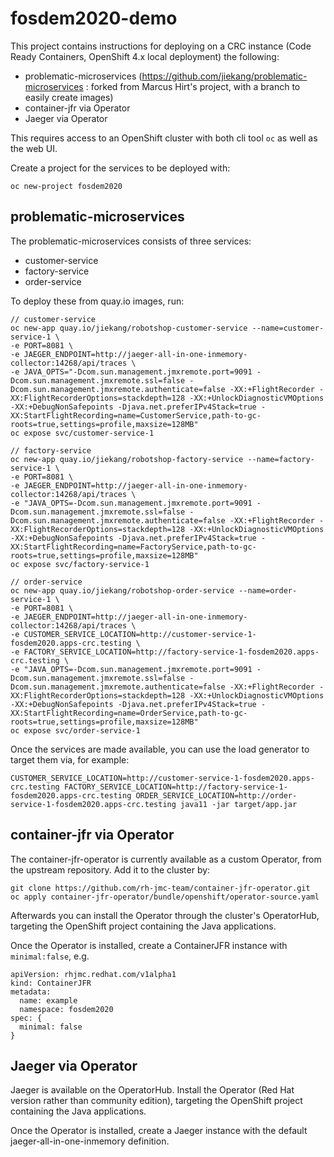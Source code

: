 # fosdem2020-demo

This project contains instructions for deploying on a CRC instance (Code Ready Containers, OpenShift 4.x local deployment) the following:
* problematic-microservices (https://github.com/jiekang/problematic-microservices : forked from Marcus Hirt's project, with a branch to easily create images)
* container-jfr via Operator
* Jaeger via Operator

This requires access to an OpenShift cluster with both cli tool `oc` as well as the web UI.

Create a project for the services to be deployed with:
```
oc new-project fosdem2020
```

## problematic-microservices

The problematic-microservices consists of three services:
* customer-service
* factory-service 
* order-service

To deploy these from quay.io images, run:

```
// customer-service
oc new-app quay.io/jiekang/robotshop-customer-service --name=customer-service-1 \
-e PORT=8081 \
-e JAEGER_ENDPOINT=http://jaeger-all-in-one-inmemory-collector:14268/api/traces \
-e JAVA_OPTS="-Dcom.sun.management.jmxremote.port=9091 -Dcom.sun.management.jmxremote.ssl=false -Dcom.sun.management.jmxremote.authenticate=false -XX:+FlightRecorder -XX:FlightRecorderOptions=stackdepth=128 -XX:+UnlockDiagnosticVMOptions -XX:+DebugNonSafepoints -Djava.net.preferIPv4Stack=true -XX:StartFlightRecording=name=CustomerService,path-to-gc-roots=true,settings=profile,maxsize=128MB"
oc expose svc/customer-service-1

// factory-service
oc new-app quay.io/jiekang/robotshop-factory-service --name=factory-service-1 \
-e PORT=8081 \
-e JAEGER_ENDPOINT=http://jaeger-all-in-one-inmemory-collector:14268/api/traces \
-e "JAVA_OPTS=-Dcom.sun.management.jmxremote.port=9091 -Dcom.sun.management.jmxremote.ssl=false -Dcom.sun.management.jmxremote.authenticate=false -XX:+FlightRecorder -XX:FlightRecorderOptions=stackdepth=128 -XX:+UnlockDiagnosticVMOptions -XX:+DebugNonSafepoints -Djava.net.preferIPv4Stack=true -XX:StartFlightRecording=name=FactoryService,path-to-gc-roots=true,settings=profile,maxsize=128MB"
oc expose svc/factory-service-1

// order-service
oc new-app quay.io/jiekang/robotshop-order-service --name=order-service-1 \
-e PORT=8081 \
-e JAEGER_ENDPOINT=http://jaeger-all-in-one-inmemory-collector:14268/api/traces \
-e CUSTOMER_SERVICE_LOCATION=http://customer-service-1-fosdem2020.apps-crc.testing \
-e FACTORY_SERVICE_LOCATION=http://factory-service-1-fosdem2020.apps-crc.testing \
-e "JAVA_OPTS=-Dcom.sun.management.jmxremote.port=9091 -Dcom.sun.management.jmxremote.ssl=false -Dcom.sun.management.jmxremote.authenticate=false -XX:+FlightRecorder -XX:FlightRecorderOptions=stackdepth=128 -XX:+UnlockDiagnosticVMOptions -XX:+DebugNonSafepoints -Djava.net.preferIPv4Stack=true -XX:StartFlightRecording=name=OrderService,path-to-gc-roots=true,settings=profile,maxsize=128MB"
oc expose svc/order-service-1
```

Once the services are made available, you can use the load generator to target them via, for example:
```
CUSTOMER_SERVICE_LOCATION=http://customer-service-1-fosdem2020.apps-crc.testing FACTORY_SERVICE_LOCATION=http://factory-service-1-fosdem2020.apps-crc.testing ORDER_SERVICE_LOCATION=http://order-service-1-fosdem2020.apps-crc.testing java11 -jar target/app.jar
```

## container-jfr via Operator

The container-jfr-operator is currently available as a custom Operator, from the upstream repository. Add it to the cluster by:

```
git clone https://github.com/rh-jmc-team/container-jfr-operator.git
oc apply container-jfr-operator/bundle/openshift/operator-source.yaml
```

Afterwards you can install the Operator through the cluster's OperatorHub, targeting the OpenShift project containing the Java applications.

Once the Operator is installed, create a ContainerJFR instance with `minimal:false`, e.g.

```
apiVersion: rhjmc.redhat.com/v1alpha1
kind: ContainerJFR
metadata:
  name: example
  namespace: fosdem2020
spec: {
  minimal: false
}
```

## Jaeger via Operator

Jaeger is available on the OperatorHub. Install the Operator (Red Hat version rather than community edition), targeting the OpenShift project containing the Java applications.

Once the Operator is installed, create a Jaeger instance with the default jaeger-all-in-one-inmemory definition.